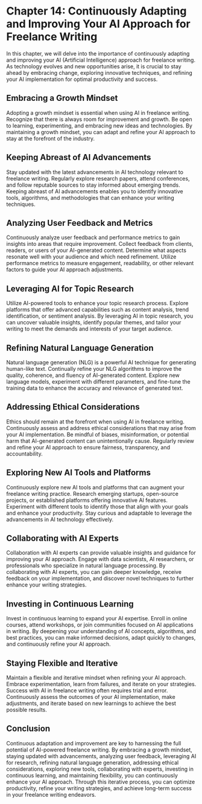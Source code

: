 Chapter 14: Continuously Adapting and Improving Your AI Approach for Freelance Writing
======================================================================================

In this chapter, we will delve into the importance of continuously adapting and improving your AI (Artificial Intelligence) approach for freelance writing. As technology evolves and new opportunities arise, it is crucial to stay ahead by embracing change, exploring innovative techniques, and refining your AI implementation for optimal productivity and success.

Embracing a Growth Mindset
--------------------------

Adopting a growth mindset is essential when using AI in freelance writing. Recognize that there is always room for improvement and growth. Be open to learning, experimenting, and embracing new ideas and technologies. By maintaining a growth mindset, you can adapt and refine your AI approach to stay at the forefront of the industry.

Keeping Abreast of AI Advancements
----------------------------------

Stay updated with the latest advancements in AI technology relevant to freelance writing. Regularly explore research papers, attend conferences, and follow reputable sources to stay informed about emerging trends. Keeping abreast of AI advancements enables you to identify innovative tools, algorithms, and methodologies that can enhance your writing techniques.

Analyzing User Feedback and Metrics
-----------------------------------

Continuously analyze user feedback and performance metrics to gain insights into areas that require improvement. Collect feedback from clients, readers, or users of your AI-generated content. Determine what aspects resonate well with your audience and which need refinement. Utilize performance metrics to measure engagement, readability, or other relevant factors to guide your AI approach adjustments.

Leveraging AI for Topic Research
--------------------------------

Utilize AI-powered tools to enhance your topic research process. Explore platforms that offer advanced capabilities such as content analysis, trend identification, or sentiment analysis. By leveraging AI in topic research, you can uncover valuable insights, identify popular themes, and tailor your writing to meet the demands and interests of your target audience.

Refining Natural Language Generation
------------------------------------

Natural language generation (NLG) is a powerful AI technique for generating human-like text. Continually refine your NLG algorithms to improve the quality, coherence, and fluency of AI-generated content. Explore new language models, experiment with different parameters, and fine-tune the training data to enhance the accuracy and relevance of generated text.

Addressing Ethical Considerations
---------------------------------

Ethics should remain at the forefront when using AI in freelance writing. Continuously assess and address ethical considerations that may arise from your AI implementation. Be mindful of biases, misinformation, or potential harm that AI-generated content can unintentionally cause. Regularly review and refine your AI approach to ensure fairness, transparency, and accountability.

Exploring New AI Tools and Platforms
------------------------------------

Continuously explore new AI tools and platforms that can augment your freelance writing practice. Research emerging startups, open-source projects, or established platforms offering innovative AI features. Experiment with different tools to identify those that align with your goals and enhance your productivity. Stay curious and adaptable to leverage the advancements in AI technology effectively.

Collaborating with AI Experts
-----------------------------

Collaboration with AI experts can provide valuable insights and guidance for improving your AI approach. Engage with data scientists, AI researchers, or professionals who specialize in natural language processing. By collaborating with AI experts, you can gain deeper knowledge, receive feedback on your implementation, and discover novel techniques to further enhance your writing strategies.

Investing in Continuous Learning
--------------------------------

Invest in continuous learning to expand your AI expertise. Enroll in online courses, attend workshops, or join communities focused on AI applications in writing. By deepening your understanding of AI concepts, algorithms, and best practices, you can make informed decisions, adapt quickly to changes, and continuously refine your AI approach.

Staying Flexible and Iterative
------------------------------

Maintain a flexible and iterative mindset when refining your AI approach. Embrace experimentation, learn from failures, and iterate on your strategies. Success with AI in freelance writing often requires trial and error. Continuously assess the outcomes of your AI implementation, make adjustments, and iterate based on new learnings to achieve the best possible results.

Conclusion
----------

Continuous adaptation and improvement are key to harnessing the full potential of AI-powered freelance writing. By embracing a growth mindset, staying updated with advancements, analyzing user feedback, leveraging AI for research, refining natural language generation, addressing ethical considerations, exploring new tools, collaborating with experts, investing in continuous learning, and maintaining flexibility, you can continuously enhance your AI approach. Through this iterative process, you can optimize productivity, refine your writing strategies, and achieve long-term success in your freelance writing endeavors.
